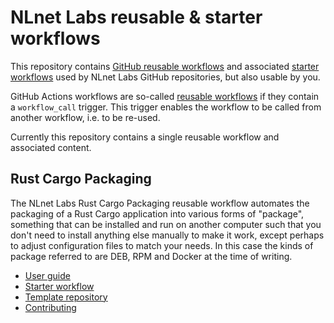 # NLnet Labs reusable & starter workflows

This repository contains [GitHub reusable workflows](https://docs.github.com/en/actions/using-workflows/reusing-workflows) and associated [starter workflows](https://docs.github.com/en/actions/using-workflows/creating-starter-workflows-for-your-organization) used by NLnet Labs GitHub repositories, but also usable by you.

GitHub Actions workflows are so-called [reusable workflows](https://docs.github.com/en/actions/using-workflows/reusing-workflows) if they contain a `workflow_call` trigger. This trigger enables the workflow to be called from another workflow, i.e. to be re-used.

Currently this repository contains a single reusable workflow and associated content.

## Rust Cargo Packaging

The NLnet Labs Rust Cargo Packaging reusable workflow automates the packaging of a Rust Cargo application into various forms of "package", something that can be installed and run on another computer such that you don't need to install anything else manually to make it work, except perhaps to adjust configuration files to match your needs. In this case the kinds of package referred to are DEB, RPM and Docker at the time of writing.

  - [User guide](./pkg_workflow/README.md)
  - [Starter workflow](./pkg_workflow/starter_workflow.md)
  - [Template repository](./pkg_workflow/template_repository.md)
  - [Contributing](./develop/README.md)

